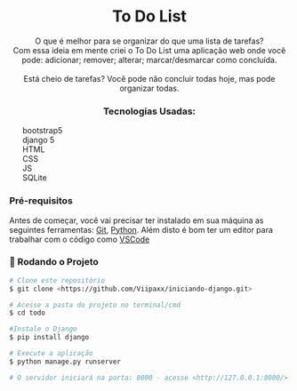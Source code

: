<h1 align="center">To Do List</h1>
<p align="center">O que é melhor para se organizar do que uma lista de tarefas? <br> Com essa ideia em mente criei o To Do List uma aplicação web onde você pode: adicionar; remover; alterar; marcar/desmarcar como concluída. <br><br>Está cheio de tarefas? Você pode não concluir todas hoje, mas pode organizar todas.</p>

<h3 align="center">Tecnologias Usadas:</h3>
<ul style="list-style: none;">
<li>bootstrap5</li>
<li>django 5</li>
<li>HTML</li>
<li>CSS</li>
<li>JS</li>
<li>SQLite</li>
</ul>

### Pré-requisitos

Antes de começar, você vai precisar ter instalado em sua máquina as seguintes ferramentas:
[Git](https://git-scm.com), [Python](https://www.python.org/downloads/). 
Além disto é bom ter um editor para trabalhar com o código como [VSCode](https://code.visualstudio.com/)

### 🎲 Rodando o Projeto 

```bash
# Clone este repositório
$ git clone <https://github.com/Viipaxx/iniciando-django.git>

# Acesse a pasta do projeto no terminal/cmd
$ cd todo

#Instale o Django 
$ pip install django

# Execute a aplicação
$ python manage.py runserver

# O servidor iniciará na porta: 8000 - acesse <http://127.0.0.1:8000/>
```
